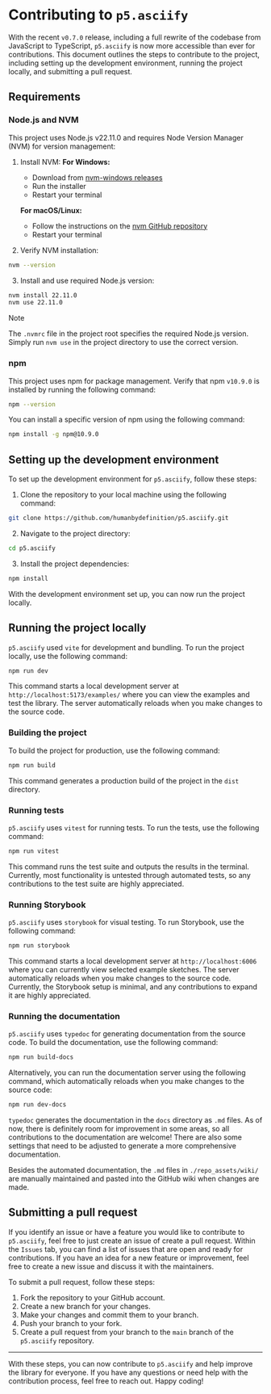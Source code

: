 # Contributing to `p5.asciify`

With the recent `v0.7.0` release, including a full rewrite of the codebase from JavaScript to TypeScript, `p5.asciify` is now more accessible than ever for contributions. This document outlines the steps to contribute to the project, including setting up the development environment, running the project locally, and submitting a pull request.

## Requirements

### Node.js and NVM

This project uses Node.js v22.11.0 and requires Node Version Manager (NVM) for version management:

1. Install NVM:
   **For Windows:**
   - Download from [nvm-windows releases](https://github.com/coreybutler/nvm-windows/releases)
   - Run the installer
   - Restart your terminal

   **For macOS/Linux:**
   - Follow the instructions on the [nvm GitHub repository](https://github.com/nvm-sh/nvm?tab=readme-ov-file#installing-and-updating)
   - Restart your terminal

2. Verify NVM installation:
```bash
nvm --version
```

3. Install and use required Node.js version:
```bash
nvm install 22.11.0
nvm use 22.11.0
```

> [!NOTE]
> The `.nvmrc` file in the project root specifies the required Node.js version. Simply run `nvm use` in the project directory to use the correct version.

### npm

This project uses npm for package management. Verify that npm `v10.9.0` is installed by running the following command:

```bash
npm --version
```

You can install a specific version of npm using the following command:

```bash
npm install -g npm@10.9.0
```

## Setting up the development environment

To set up the development environment for `p5.asciify`, follow these steps:

1. Clone the repository to your local machine using the following command:

```bash
git clone https://github.com/humanbydefinition/p5.asciify.git
```

2. Navigate to the project directory:

```bash
cd p5.asciify
```

3. Install the project dependencies:

```bash
npm install
```

With the development environment set up, you can now run the project locally.

## Running the project locally

`p5.asciify` used `vite` for development and bundling. To run the project locally, use the following command:

```bash
npm run dev
```

This command starts a local development server at `http://localhost:5173/examples/` where you can view the examples and test the library. The server automatically reloads when you make changes to the source code.

### Building the project

To build the project for production, use the following command:

```bash
npm run build
```

This command generates a production build of the project in the `dist` directory.

### Running tests

`p5.asciify` uses `vitest` for running tests. To run the tests, use the following command:

```bash
npm run vitest
```

This command runs the test suite and outputs the results in the terminal. Currently, most functionality is untested through automated tests, so any contributions to the test suite are highly appreciated.

### Running Storybook

`p5.asciify` uses `storybook` for visual testing. To run Storybook, use the following command:

```bash
npm run storybook
```

This command starts a local development server at `http://localhost:6006` where you can currently view selected example sketches. The server automatically reloads when you make changes to the source code. Currently, the Storybook setup is minimal, and any contributions to expand it are highly appreciated.

### Running the documentation

`p5.asciify` uses `typedoc` for generating documentation from the source code. To build the documentation, use the following command:

```bash
npm run build-docs
```

Alternatively, you can run the documentation server using the following command, which automatically reloads when you make changes to the source code:

```bash
npm run dev-docs
```

`typedoc` generates the documentation in the `docs` directory as `.md` files. As of now, there is definitely room for improvement in some areas, so all contributions to the documentation are welcome! There are also some settings that need to be adjusted to generate a more comprehensive documentation. 

Besides the automated documentation, the `.md` files in `./repo_assets/wiki/` are manually maintained and pasted into the GitHub wiki when changes are made.

## Submitting a pull request

If you identify an issue or have a feature you would like to contribute to `p5.asciify`, feel free to just create an issue of create a pull request. Within the `Issues` tab, you can find a list of issues that are open and ready for contributions. If you have an idea for a new feature or improvement, feel free to create a new issue and discuss it with the maintainers.

To submit a pull request, follow these steps:

1. Fork the repository to your GitHub account.
2. Create a new branch for your changes.
3. Make your changes and commit them to your branch.
4. Push your branch to your fork.
5. Create a pull request from your branch to the `main` branch of the `p5.asciify` repository.

<hr/>

With these steps, you can now contribute to `p5.asciify` and help improve the library for everyone. If you have any questions or need help with the contribution process, feel free to reach out. Happy coding!
